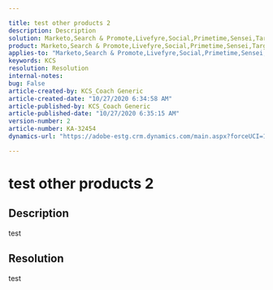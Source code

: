 ```yaml
---

title: test other products 2  
description: Description  
solution: Marketo,Search & Promote,Livefyre,Social,Primetime,Sensei,Target,Experience Manager  
product: Marketo,Search & Promote,Livefyre,Social,Primetime,Sensei,Target,Experience Manager  
applies-to: "Marketo,Search & Promote,Livefyre,Social,Primetime,Sensei,Target,Experience Manager Livefyre"  
keywords: KCS  
resolution: Resolution  
internal-notes:   
bug: False  
article-created-by: KCS_Coach Generic  
article-created-date: "10/27/2020 6:34:58 AM"  
article-published-by: KCS_Coach Generic  
article-published-date: "10/27/2020 6:35:15 AM"  
version-number: 2  
article-number: KA-32454  
dynamics-url: "https://adobe-estg.crm.dynamics.com/main.aspx?forceUCI=1&pagetype=entityrecord&etn=knowledgearticle&id=d9b83683-1e18-eb11-a813-000d3a3038a2"

---
```


# test other products 2

## Description

test

## Resolution

test
